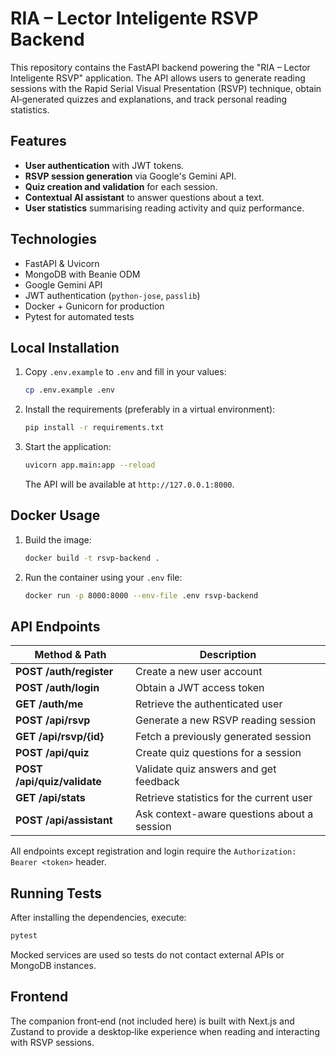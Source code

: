 # RIA – Lector Inteligente RSVP Backend

This repository contains the FastAPI backend powering the "RIA – Lector Inteligente RSVP" application. The API allows users to generate reading sessions with the Rapid Serial Visual Presentation (RSVP) technique, obtain AI‑generated quizzes and explanations, and track personal reading statistics.

## Features
- **User authentication** with JWT tokens.
- **RSVP session generation** via Google's Gemini API.
- **Quiz creation and validation** for each session.
- **Contextual AI assistant** to answer questions about a text.
- **User statistics** summarising reading activity and quiz performance.

## Technologies
- FastAPI &amp; Uvicorn
- MongoDB with Beanie ODM
- Google Gemini API
- JWT authentication (`python-jose`, `passlib`)
- Docker + Gunicorn for production
- Pytest for automated tests

## Local Installation
1. Copy `.env.example` to `.env` and fill in your values:
   ```bash
   cp .env.example .env
   ```
2. Install the requirements (preferably in a virtual environment):
   ```bash
   pip install -r requirements.txt
   ```
3. Start the application:
   ```bash
   uvicorn app.main:app --reload
   ```
   The API will be available at `http://127.0.0.1:8000`.

## Docker Usage
1. Build the image:
   ```bash
   docker build -t rsvp-backend .
   ```
2. Run the container using your `.env` file:
   ```bash
   docker run -p 8000:8000 --env-file .env rsvp-backend
   ```

## API Endpoints
| Method &amp; Path               | Description                                  |
|-------------------------------|----------------------------------------------|
| **POST /auth/register**       | Create a new user account                    |
| **POST /auth/login**          | Obtain a JWT access token                    |
| **GET  /auth/me**             | Retrieve the authenticated user              |
| **POST /api/rsvp**            | Generate a new RSVP reading session          |
| **GET  /api/rsvp/{id}**       | Fetch a previously generated session         |
| **POST /api/quiz**            | Create quiz questions for a session          |
| **POST /api/quiz/validate**   | Validate quiz answers and get feedback       |
| **GET  /api/stats**           | Retrieve statistics for the current user     |
| **POST /api/assistant**       | Ask context-aware questions about a session  |

All endpoints except registration and login require the `Authorization: Bearer <token>` header.

## Running Tests
After installing the dependencies, execute:
```bash
pytest
```
Mocked services are used so tests do not contact external APIs or MongoDB instances.

## Frontend
The companion front‑end (not included here) is built with Next.js and Zustand to provide a desktop‑like experience when reading and interacting with RSVP sessions.

